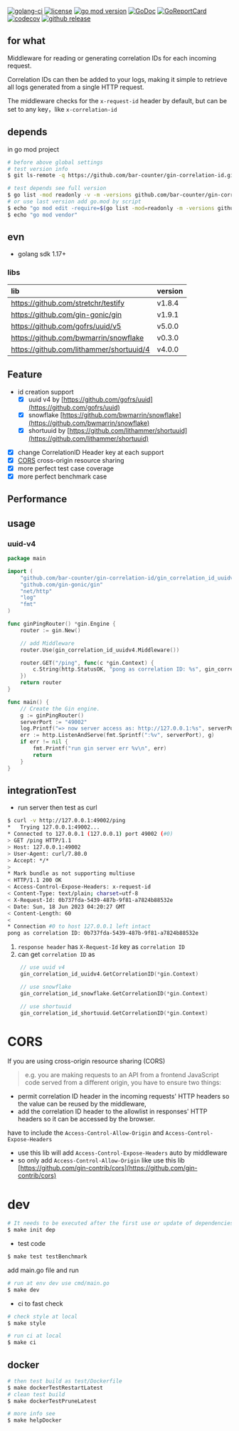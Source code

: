 [![golang-ci](https://github.com/bar-counter/gin-correlation-id/actions/workflows/golang-ci.yml/badge.svg)](https://github.com/bar-counter/gin-correlation-id/actions/workflows/golang-ci.yml)
[![license](https://img.shields.io/github/license/bar-counter/gin-correlation-id)](https://github.com/bar-counter/gin-correlation-id)
[![go mod version](https://img.shields.io/github/go-mod/go-version/bar-counter/gin-correlation-id?label=go.mod)](https://github.com/bar-counter/gin-correlation-id)
[![GoDoc](https://godoc.org/github.com/bar-counter/gin-correlation-id?status.png)](https://godoc.org/github.com/bar-counter/gin-correlation-id/)
[![GoReportCard](https://goreportcard.com/badge/github.com/bar-counter/gin-correlation-id)](https://goreportcard.com/report/github.com/bar-counter/gin-correlation-id)
[![codecov](https://codecov.io/gh/bar-counter/gin-correlation-id/branch/main/graph/badge.svg)](https://codecov.io/gh/bar-counter/gin-correlation-id)
[![github release](https://img.shields.io/github/v/release/bar-counter/gin-correlation-id?style=social)](https://github.com/bar-counter/gin-correlation-id/releases)

## for what

Middleware for reading or generating correlation IDs for each incoming request.

Correlation IDs can then be added to your logs, making it simple to retrieve all logs generated from a single HTTP
request.

The middleware checks for the `x-request-id` header by default, but can be set to any key，like `x-correlation-id`

## depends

in go mod project

```bash
# before above global settings
# test version info
$ git ls-remote -q https://github.com/bar-counter/gin-correlation-id.git

# test depends see full version
$ go list -mod readonly -v -m -versions github.com/bar-counter/gin-correlation-id
# or use last version add go.mod by script
$ echo "go mod edit -require=$(go list -mod=readonly -m -versions github.com/bar-counter/gin-correlation-id | awk '{print $1 "@" $NF}')"
$ echo "go mod vendor"
```

## evn

- golang sdk 1.17+

### libs

| lib                                      | version |
|:-----------------------------------------|:--------|
| https://github.com/stretchr/testify      | v1.8.4  |
| https://github.com/gin-gonic/gin         | v1.9.1  |
| https://github.com/gofrs/uuid/v5         | v5.0.0  |
| https://github.com/bwmarrin/snowflake    | v0.3.0  |
| https://github.com/lithammer/shortuuid/4 | v4.0.0  |

## Feature

- id creation support
    - [x] uuid v4 by [https://github.com/gofrs/uuid](https://github.com/gofrs/uuid)
    - [x] snowflake [https://github.com/bwmarrin/snowflake](https://github.com/bwmarrin/snowflake)
    - [x] shortuuid by [https://github.com/lithammer/shortuuid](https://github.com/lithammer/shortuuid)
- [x] change CorrelationID Header key at each support
- [X] [CORS](#CORS) cross-origin resource sharing
- [X] more perfect test case coverage
- [X] more perfect benchmark case

## Performance

## usage

### uuid-v4

```go
package main

import (
	"github.com/bar-counter/gin-correlation-id/gin_correlation_id_uuidv4"
	"github.com/gin-gonic/gin"
	"net/http"
	"log"
	"fmt"
)

func ginPingRouter() *gin.Engine {
	router := gin.New()

	// add Middleware
	router.Use(gin_correlation_id_uuidv4.Middleware())

	router.GET("/ping", func(c *gin.Context) {
		c.String(http.StatusOK, "pong as correlation ID: %s", gin_correlation_id_uuidv4.GetCorrelationID(c))
	})
	return router
}

func main() {
	// Create the Gin engine. 
	g := ginPingRouter()
	serverPort := "49002"
	log.Printf("=> now server access as: http://127.0.0.1:%s", serverPort)
	err := http.ListenAndServe(fmt.Sprintf(":%v", serverPort), g)
	if err != nil {
		fmt.Printf("run gin server err %v\n", err)
		return
	}
}
```

## integrationTest

- run server then test as curl

```bash
$ curl -v http://127.0.0.1:49002/ping
*   Trying 127.0.0.1:49002...
* Connected to 127.0.0.1 (127.0.0.1) port 49002 (#0)
> GET /ping HTTP/1.1
> Host: 127.0.0.1:49002
> User-Agent: curl/7.80.0
> Accept: */*
>
* Mark bundle as not supporting multiuse
< HTTP/1.1 200 OK
< Access-Control-Expose-Headers: x-request-id
< Content-Type: text/plain; charset=utf-8
< X-Request-Id: 0b737fda-5439-487b-9f81-a7824b88532e
< Date: Sun, 18 Jun 2023 04:20:27 GMT
< Content-Length: 60
<
* Connection #0 to host 127.0.0.1 left intact
pong as correlation ID: 0b737fda-5439-487b-9f81-a7824b88532e
```

1. `response header` has `X-Request-Id` key as `correlation ID`
2. can get `correlation ID` as

```go
    // use uuid v4
    gin_correlation_id_uuidv4.GetCorrelationID(*gin.Context)

    // use snowflake
    gin_correlation_id_snowflake.GetCorrelationID(*gin.Context)

    // use shortuuid
    gin_correlation_id_shortuuid.GetCorrelationID(*gin.Context)
```

# CORS

If you are using cross-origin resource sharing (CORS)

> e.g. you are making requests to an API from a frontend JavaScript code served from a different origin, you have to
> ensure two things:

- permit correlation ID header in the incoming requests' HTTP headers so the value can be reused by the middleware,
- add the correlation ID header to the allowlist in responses' HTTP headers so it can be accessed by the browser.

have to include the `Access-Control-Allow-Origin` and `Access-Control-Expose-Headers`

- use this lib will add `Access-Control-Expose-Headers` auto by middleware
- so only add `Access-Control-Allow-Origin`
  like use this lib [https://github.com/gin-contrib/cors](https://github.com/gin-contrib/cors)

# dev

```bash
# It needs to be executed after the first use or update of dependencies.
$ make init dep
```

- test code

```bash
$ make test testBenchmark
```

add main.go file and run

```bash
# run at env dev use cmd/main.go
$ make dev
```

- ci to fast check

```bash
# check style at local
$ make style

# run ci at local
$ make ci
```

## docker

```bash
# then test build as test/Dockerfile
$ make dockerTestRestartLatest
# clean test build
$ make dockerTestPruneLatest

# more info see
$ make helpDocker
```
